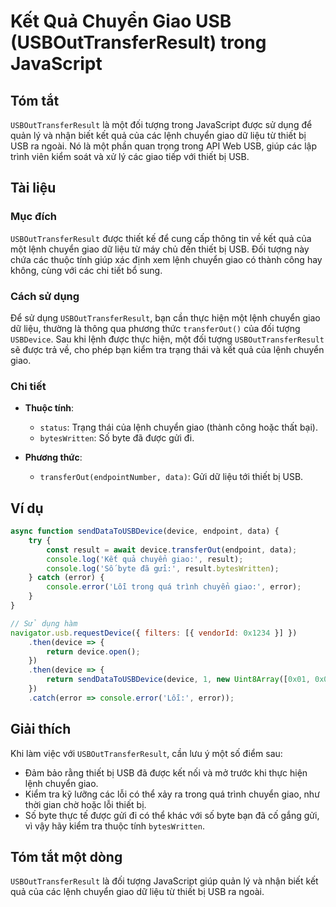 <!--
Meta Description: # Kết Quả Chuyển Giao USB (USBOutTransferResult) trong JavaScript ## Tóm tắt `USBOutTransferResult` là một đối tượng trong JavaScript được sử dụng để ...
Meta Keywords: giao, chuyển, usb, lệnh, thiết
-->

# Kết Quả Chuyển Giao USB (USBOutTransferResult) trong JavaScript

## Tóm tắt
`USBOutTransferResult` là một đối tượng trong JavaScript được sử dụng để quản lý và nhận biết kết quả của các lệnh chuyển giao dữ liệu từ thiết bị USB ra ngoài. Nó là một phần quan trọng trong API Web USB, giúp các lập trình viên kiểm soát và xử lý các giao tiếp với thiết bị USB.

## Tài liệu
### Mục đích
`USBOutTransferResult` được thiết kế để cung cấp thông tin về kết quả của một lệnh chuyển giao dữ liệu từ máy chủ đến thiết bị USB. Đối tượng này chứa các thuộc tính giúp xác định xem lệnh chuyển giao có thành công hay không, cùng với các chi tiết bổ sung.

### Cách sử dụng
Để sử dụng `USBOutTransferResult`, bạn cần thực hiện một lệnh chuyển giao dữ liệu, thường là thông qua phương thức `transferOut()` của đối tượng `USBDevice`. Sau khi lệnh được thực hiện, một đối tượng `USBOutTransferResult` sẽ được trả về, cho phép bạn kiểm tra trạng thái và kết quả của lệnh chuyển giao.

### Chi tiết
- **Thuộc tính**:
  - `status`: Trạng thái của lệnh chuyển giao (thành công hoặc thất bại).
  - `bytesWritten`: Số byte đã được gửi đi.

- **Phương thức**:
  - `transferOut(endpointNumber, data)`: Gửi dữ liệu tới thiết bị USB.

## Ví dụ
```javascript
async function sendDataToUSBDevice(device, endpoint, data) {
    try {
        const result = await device.transferOut(endpoint, data);
        console.log('Kết quả chuyển giao:', result);
        console.log('Số byte đã gửi:', result.bytesWritten);
    } catch (error) {
        console.error('Lỗi trong quá trình chuyển giao:', error);
    }
}

// Sử dụng hàm
navigator.usb.requestDevice({ filters: [{ vendorId: 0x1234 }] })
    .then(device => {
        return device.open();
    })
    .then(device => {
        return sendDataToUSBDevice(device, 1, new Uint8Array([0x01, 0x02, 0x03]));
    })
    .catch(error => console.error('Lỗi:', error));
```

## Giải thích
Khi làm việc với `USBOutTransferResult`, cần lưu ý một số điểm sau:
- Đảm bảo rằng thiết bị USB đã được kết nối và mở trước khi thực hiện lệnh chuyển giao.
- Kiểm tra kỹ lưỡng các lỗi có thể xảy ra trong quá trình chuyển giao, như thời gian chờ hoặc lỗi thiết bị.
- Số byte thực tế được gửi đi có thể khác với số byte bạn đã cố gắng gửi, vì vậy hãy kiểm tra thuộc tính `bytesWritten`.

## Tóm tắt một dòng
`USBOutTransferResult` là đối tượng JavaScript giúp quản lý và nhận biết kết quả của các lệnh chuyển giao dữ liệu từ thiết bị USB ra ngoài.